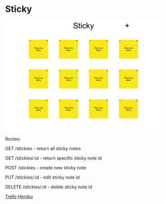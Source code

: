 # Sticky

![Wireframe](./Notes/Wireframe.png)

Routes:

GET /stickies - return all sticky notes

GET /stickies/:id - return specific sticky note id

POST /stickies - create new sticky note

PUT /stickies/:id - edit sticky note id

DELETE /stickies/:id - delete sticky note id



[Trello](https://trello.com/b/3QhSw1PE/sticky-project-2)
[Heroku](https://cfwdiproject2.herokuapp.com)
